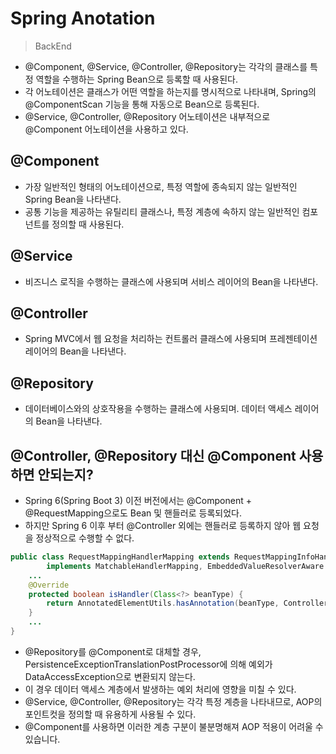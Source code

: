 # Spring Anotation
> BackEnd
- @Component, @Service, @Controller, @Repository는 각각의 클래스를 특정 역할을 수행하는 Spring Bean으로 등록할 때 사용된다.
- 각 어노테이션은 클래스가 어떤 역할을 하는지를 명시적으로 나타내며, Spring의 @ComponentScan 기능을 통해 자동으로 Bean으로 등록된다.
- @Service, @Controller, @Repository 어노테이션은 내부적으로 @Component 어노테이션을 사용하고 있다.
## @Component
- 가장 일반적인 형태의 어노테이션으로, 특정 역할에 종속되지 않는 일반적인 Spring Bean을 나타낸다.
- 공통 기능을 제공하는 유틸리티 클래스나, 특정 계층에 속하지 않는 일반적인 컴포넌트를 정의할 때 사용된다.
## @Service
- 비즈니스 로직을 수행하는 클래스에 사용되며 서비스 레이어의 Bean을 나타낸다.
## @Controller
- Spring MVC에서 웹 요청을 처리하는 컨트롤러 클래스에 사용되며 프레젠테이션 레이어의 Bean을 나타낸다.
## @Repository
- 데이터베이스와의 상호작용을 수행하는 클래스에 사용되며. 데이터 액세스 레이어의 Bean을 나타낸다.
## @Controller, @Repository 대신 @Component 사용하면 안되는지?
- Spring 6(Spring Boot 3) 이전 버전에서는 @Component + @RequestMapping으로도 Bean 및 핸들러로 등록되었다.
- 하지만 Spring 6 이후 부터 @Controller 외에는 핸들러로 등록하지 않아 웹 요청을 정상적으로 수행할 수 없다.
```java
public class RequestMappingHandlerMapping extends RequestMappingInfoHandlerMapping
		implements MatchableHandlerMapping, EmbeddedValueResolverAware {
    ...
    @Override
    protected boolean isHandler(Class<?> beanType) {
        return AnnotatedElementUtils.hasAnnotation(beanType, Controller.class); // 컨트롤러 애너테이션인지 확인
    }
    ...
}
```
- @Repository를 @Component로 대체할 경우, PersistenceExceptionTranslationPostProcessor에 의해 예외가 DataAccessException으로 변환되지 않는다.
- 이 경우 데이터 액세스 계층에서 발생하는 예외 처리에 영향을 미칠 수 있다.
- @Service, @Controller, @Repository는 각각 특정 계층을 나타내므로, AOP의 포인트컷을 정의할 때 유용하게 사용될 수 있다.
- @Component를 사용하면 이러한 계층 구분이 불분명해져 AOP 적용이 어려울 수 있습니다.
